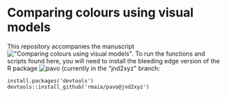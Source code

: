 # Comparing colours using visual models

This repository accompanies the manuscript !["Comparing colours using visual models"](http://www.biorxiv.org/content/early/2017/08/21/175992). To run the functions and scripts found here, you will need to install the bleeding edge version of the R package ![pavo (currently in the "jnd2xyz" branch](https://github.com/rmaia/pavo/tree/jnd2xyz):

```
install.packages('devtools')
devtools::install_github('rmaia/pavo@jnd2xyz')
```
